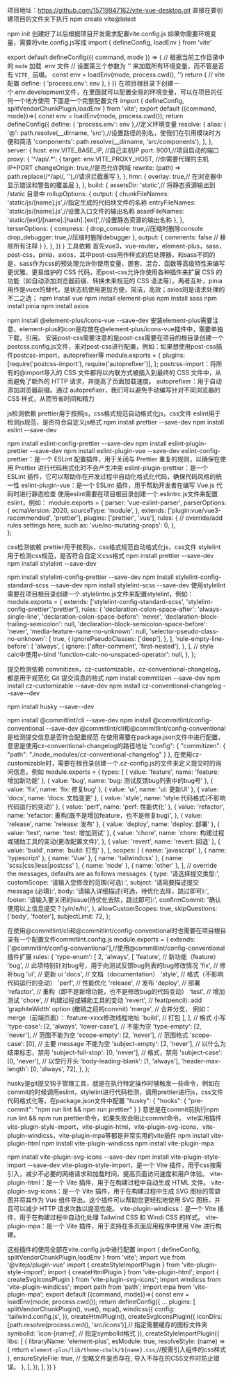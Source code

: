 项目地址：https://github.com/15719947162/vite-vue-desktop.git
直接在要创建项目的文件夹下执行
npm create vite@latest

npm init
创建好了以后根据项目开发需求配置vite.config.js
如果你需要环境变量，需要将vite.config.js写成
import { defineConfig, loadEnv } from 'vite'

export default defineConfig(({ command, mode }) => {
  // 根据当前工作目录中的 `mode` 加载 .env 文件
  // 设置第三个参数为 '' 来加载所有环境变量，而不管是否有 `VITE_` 前缀。
  const env = loadEnv(mode, process.cwd(), '')
  return {
    // vite 配置
    define: { 'process.env': env },
  }
})
在项目根目录下创建一个.env.development文件，在里面就可以配置全局的环境变量，可以在项目的任何一个地方使用
下面是一个完整配置文件
import { defineConfig, splitVendorChunkPlugin,loadEnv } from 'vite';
export default ({command, mode})=>{
  const env = loadEnv(mode, process.cwd());
  return defineConfig({
    define: { 'process.env': env },//定义环境变量
    resolve: {
      alias: {
        '@': path.resolve(__dirname, 'src'),//设置路径的别名，使我们在引用模块时方便和简洁
        'components': path.resolve(__dirname, 'src/components'),
      },
    },
    server: {
      host: env.VITE_BASE_IP, //自己主机IP 
      port: 9001,//项目启动的端口
      proxy: {
        '^/api/.*': {
          target: env.VITE_PROXY_HOST, //你需要代理的主机 IP+PORT
          changeOrigin: true,//是否允许跨域
          rewrite: (path) => path.replace(/^\/api/, ''),//请求拦截重写
        },
      },
      hmr: {
        overlay: true,// 在浏览器中显示错误和警告的覆盖层
      },
    },
    build: {
      assetsDir: 'static',// 将静态资源输出到 /static 目录中
      rollupOptions: {
        output: {
          chunkFileNames: 'static/js/[name].js',//指定生成的代码块文件的名称
          entryFileNames: 'static/js/[name].js',//设置入口文件的输出名称
          assetFileNames: 'static/[ext]/[name].[hash].[ext]',//设置静态资源的输出名称
        },
      },
      terserOptions: {
        compress: {
          drop_console: true,//压缩时删除console
          drop_debugger: true,//压缩时删除debugger
        },
        output: {
          comments: false // 移除所有注释
        }
      },
    },
  })
}
工具依赖
首先vue3，vue-router，element-plus，sass，post-css，pinia，axios，其中post-css用作样式的后处理器，和sass不同的是，sass作为css的预处理允许你使用变量、嵌套、混合、函数等高级特性来编写更优雅、更易维护的 CSS 代码，而post-css允许你使用各种插件来扩展 CSS 的功能（如自动添加浏览器前缀、转换未来规范的 CSS 语法等）。两者互补，pinia用作是vuex的替代，是状态机使用更加方便，简洁，高效；axios则是请求处理的不二之选；
npm install vue
npm install element-plus
npm install sass
npm install pinia
npm install axios

npm install @element-plus/icons-vue --save-dev
安装element-plus需要注意，element-plus的icon是存放在@element-plus/icons-vue插件中，需要单独下载，引用。
安装post-css需要注意的是post-css需要在项目的根目录创建一个postcss.config.js文件，来对post-css进行配置，例如：如果想使用post-css插件postcss-import，autoprefixer等
module.exports = {
    plugins: [require('postcss-import'), require('autoprefixer')],
};
postcss-import：将所有的@import导入的 CSS 文件都将以内联方式被插入到最终的 CSS 文件中，从而避免了额外的 HTTP 请求，并提高了页面加载速度。
autoprefixer：用于自动添加浏览器前缀。通过 autoprefixer，我们可以避免手动编写针对不同浏览器的 CSS 样式，从而节省时间和精力

js检测依赖
prettier用于按照js，css格式规范自动格式化js，css文件
eslint用于检测js规范，是否符合自定义js格式
npm install prettier --save-dev
npm install eslint --save-dev

npm install eslint-config-prettier --save-dev
npm install eslint-plugin-prettier --save-dev
npm install eslint-plugin-vue --save-dev
eslint-config-prettier：是一个 ESLint 配置插件，用于关闭与 Prettier 重复的规则，以确保在使用 Prettier 进行代码格式化时不会产生冲突
eslint-plugin-prettier：是一个 ESLint 插件，它可以帮助你在开发过程中自动化格式化代码，确保代码风格的统一性
eslint-plugin-vue：是一个 ESLint 插件，用于帮助开发者在编写 Vue.js 代码时进行静态检查
使用eslint需要在项目根目录创建一个.eslintrc.js文件来配置eslint，例如：
module.exports = {
    parser: 'vue-eslint-parser',
    parserOptions: {
        ecmaVersion: 2020,
        sourceType: 'module',
    },
    extends: ['plugin:vue/vue3-recommended', 'prettier'],
    plugins: ['prettier', 'vue'],
    rules: {
        // override/add rules settings here, such as:
        'vue/no-mutating-props': 0,
    },                           
};


css检测依赖
prettier用于按照js，css格式规范自动格式化js，css文件
stylelint用于检测css规范，是否符合自定义css格式
npm install prettier --save-dev
npm install stylelint --save-dev

npm install stylelint-config-prettier --save-dev
npm install stylelint-config-standard-scss --save-dev
npm install stylelint-scss --save-dev
使用stylelint需要在项目根目录创建一个.stylelintrc.js文件来配置stylelint，例如：
module.exports = {
    extends: ['stylelint-config-standard-scss', 'stylelint-config-prettier','prettier'],
    rules: {
        'declaration-colon-space-after': 'always-single-line',
        'declaration-colon-space-before': 'never',
        'declaration-block-trailing-semicolon': null,
        'declaration-block-semicolon-space-before': 'never',
        'media-feature-name-no-unknown': null,
        'selector-pseudo-class-no-unknown': [
            true,
            {
                ignorePseudoClasses: ['deep'],
            },
        ],
        'rule-empty-line-before': [
            'always',
            {
                ignore: ['after-comment', 'first-nested'],
            },
        ],
        // style calc中使用v-bind
        'function-calc-no-unspaced-operator': null,
    },
};

提交检测依赖
commitizen，cz-customizable，cz-conventional-changelog，都是用于规范化 Git 提交消息的格式
npm install commitizen --save-dev
npm install cz-customizable --save-dev
npm install cz-conventional-changelog --save--dev

npm install husky --save--dev

npm install @commitlint/cli --save-dev
npm install @commitlint/config-conventional --save-dev
@commitlint/cli和@commitlint/config-conventional是检测提交信息是否符合配置规范
在使用需要在package.json文件中进行配置，意思是使用cz-conventional-changelog的路径地址
"config": {
    "commitizen": {
      "path": "./node_modules/cz-conventional-changelog"
    }
 },
在使用cz-customizable时，需要在根目录创建一个.cz-config.js的文件来定义提交时的询问信息，例如
module.exports = {
    types: [
        { value: 'feature', name: 'feature: 增加新功能' },
        { value: 'bug', name: 'bug: 测试反馈bug列表中的bug号' },
        { value: 'fix', name: 'fix: 修复bug' },
        { value: 'ui', name: 'ui: 更新UI' },
        { value: 'docs', name: 'docs: 文档变更' },
        { value: 'style', name: 'style:代码格式(不影响代码运行的变动)' },
        { value: 'perf', name: 'perf: 性能优化' },
        {
            value: 'refactor',
            name: 'refactor: 重构(既不是增加feature，也不是修复bug)',
        },
        { value: 'release', name: 'release: 发布' },
        { value: 'deploy', name: 'deploy: 部署' },
        { value: 'test', name: 'test: 增加测试' },
        {
            value: 'chore',
            name: 'chore: 构建过程或辅助工具的变动(更改配置文件)',
        },
        { value: 'revert', name: 'revert: 回退' },
        { value: 'build', name: 'build: 打包' },
    ],
    scopes: [
        { name: 'javascript' },
        { name: 'typescript' },
        { name: 'Vue' },
        { name: 'tailwindcss' },
        { name: 'scss|css|less|postcss' },
        { name: 'node' },
        { name: 'other' },
    ],
    // override the messages, defaults are as follows
    messages: {
        type: '请选择提交类型:',
        customScope: '请输入您修改的范围(可选):',
        subject: '请简要描述提交 message (必填):',
        body: '请输入详细描述(可选，待优化去除，跳过即可):',
        footer: '请输入要关闭的issue(待优化去除，跳过即可):',
        confirmCommit: '确认使用以上信息提交？(y/n/e/h)',
    },
    allowCustomScopes: true,
    skipQuestions: ['body', 'footer'],
    subjectLimit: 72,
};

在使用@commitlint/cli和@commitlint/config-conventional时也需要在项目根目录有一个配置文件commitlint.config.js
module.exports = {
    extends: ['@commitlint/config-conventional'],//使用@commitlint/config-conventional插件扩展
    rules: {
        'type-enum': [
            2,
            'always',
            [
                'feature', // 新功能（feature）
                'bug', // 此项特别针对bug号，用于向测试反馈bug列表的bug修改情况
                'fix', // 修补bug
                'ui', // 更新 ui
                'docs', // 文档（documentation）
                'style', // 格式（不影响代码运行的变动）
                'perf', // 性能优化
                'release', // 发布
                'deploy', // 部署
                'refactor', // 重构（即不是新增功能，也不是修改bug的代码变动）
                'test', // 增加测试
                'chore', // 构建过程或辅助工具的变动
                'revert', // feat(pencil): add ‘graphiteWidth’ option (撤销之前的commit)
                'merge', // 合并分支， 例如： merge（前端页面）： feature-xxxx修改线程地址
                'build', // 打包
            ],
        ],
        // <type> 格式 小写
        'type-case': [2, 'always', 'lower-case'],
        // <type> 不能为空
        'type-empty': [2, 'never'],
        // <scope> 范围不能为空
        'scope-empty': [2, 'never'],
        // <scope> 范围格式
        'scope-case': [0],
        // <subject> 主要 message 不能为空
        'subject-empty': [2, 'never'],
        // <subject> 以什么为结束标志，禁用
        'subject-full-stop': [0, 'never'],
        // <subject> 格式，禁用
        'subject-case': [0, 'never'],
        // <body> 以空行开头
        'body-leading-blank': [1, 'always'],
        'header-max-length': [0, 'always', 72],
    },
};

husky是git提交钩子管理工具，就是在执行特定操作时够触发一些命令，例如在commit的时候调用eslint，stylelint进行代码检测，调用prettier进行js，css文件代码格式化等，在package.json文件中配置
"husky": {
    "hooks": {
      "pre-commit": "npm run lint && npm run prettier"
    }
}
意思是在commit前执行npm run lint && npm run prettier命令，如果失败会阻止commit命令。
vite实用插件
vite-plugin-style-import，vite-plugin-html，vite-plugin-svg-icons，vite-plugin-windicss，vite-plugin-mpa等都是非常实用的vite插件
npm install vite-plugin-html
npm install vite-plugin-windicss
npm install vite-plugin-mpa

npm install vite-plugin-svg-icons --save-dev
npm install vite-plugin-style-import --save-dev
vite-plugin-style-import，是一个 Vite 插件，用于css按需引入，减少不必要的网络请求和加载时间，提高页面访问速度和用户体验。
vite-plugin-html：是一个 Vite 插件，用于在构建过程中自动生成 HTML 文件。
vite-plugin-svg-icons：是一个 Vite 插件，用于在构建过程中生成 SVG 图标的雪碧图并将其作为 Vue 组件导出。这个插件可以帮助您更轻松地使用 SVG 图标，并且可以减少 HTTP 请求次数以提高性能。
vite-plugin-windicss：是一个 Vite 插件，用于在构建过程中自动化处理 Tailwind CSS 和 Windi CSS 的样式。
vite-plugin-mpa：是一个 Vite 插件，用于支持在多页面应用程序中使用 Vite 进行构建。

这些插件的使用全部在vite.config.js中进行配置
import { defineConfig, splitVendorChunkPlugin,loadEnv } from 'vite';
import vue from '@vitejs/plugin-vue'
import { createStyleImportPlugin } from 'vite-plugin-style-import';
import { createHtmlPlugin } from 'vite-plugin-html';
import { createSvgIconsPlugin } from 'vite-plugin-svg-icons';
import windicss from 'vite-plugin-windicss';
import path from 'path';
import mpa from 'vite-plugin-mpa';
export default ({command, mode})=>{
  const env = loadEnv(mode, process.cwd());
  return defineConfig({
    ...
    plugins: [
      splitVendorChunkPlugin(),
      vue(),
      mpa(),
      windicss({
        config: 'tailwind.config.js',
      }),
      createHtmlPlugin(),
      createSvgIconsPlugin({
        iconDirs: [path.resolve(process.cwd(), 'src/icons')],// 指定需要缓存的图标文件夹
        symbolId: 'icon-[name]', // 指定symbolId格式
      }),
      createStyleImportPlugin({
        libs: [
          {
            libraryName: 'element-plus',
            esModule: true,
            resolveStyle: (name) => {
              return `element-plus/lib/theme-chalk/${name}.css`;//按需引入组件的css样式
            },
            ensureStyleFile: true, // 忽略文件是否存在, 导入不存在的CSS文件时防止错误。
          },
        ],
      }),
    ],
  })
}


